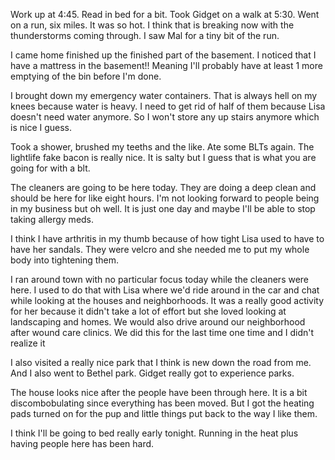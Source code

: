 Work up at 4:45. Read in bed for a bit. Took Gidget on a walk at 5:30. Went on a run, six miles. It was so hot. I think that is breaking now with the thunderstorms coming through. I saw Mal for a tiny bit of the run. 

I came home finished up the finished part of the basement. I noticed that I have a mattress in the basement!! Meaning I'll probably have at least 1 more emptying of the bin before I'm done. 

I brought down my emergency water containers. That is always hell on my knees because water is heavy. I need to get rid of half of them because Lisa doesn't need water anymore. So I won't store any up stairs anymore which is nice I guess. 

Took a shower, brushed my teeths and the like. Ate some BLTs again. The lightlife fake bacon is really nice. It is salty but I guess that is what you are going for with a blt. 

The cleaners are going to be here today. They are doing a deep clean and should be here for like eight hours. I'm not looking forward to people being in my business but oh well. It is just one day and maybe I'll be able to stop taking allergy meds. 

I think I have arthritis in my thumb because of how tight Lisa used to have to have her sandals. They were velcro and she needed me to put my whole body into tightening them. 

I ran around town with no particular focus today while the cleaners were here. I used to do that with Lisa where we'd ride around in the car and chat while looking at the houses and neighborhoods. It was a really good activity for her because it didn't take a lot of effort but she loved looking at landscaping and homes. We would also drive around our neighborhood after wound care clinics. We did this for the last time one time and I didn't realize it

I also visited a really nice park that I think is new down the road from me. And I also went to Bethel park. Gidget really got to experience parks. 

The house looks nice after the people have been through here. It is a bit discombobulating since everything has been moved. But I got the heating pads turned on for the pup and little things put back to the way I like them. 

I think I'll be going to bed really early tonight. Running in the heat plus having people here has been hard. 

